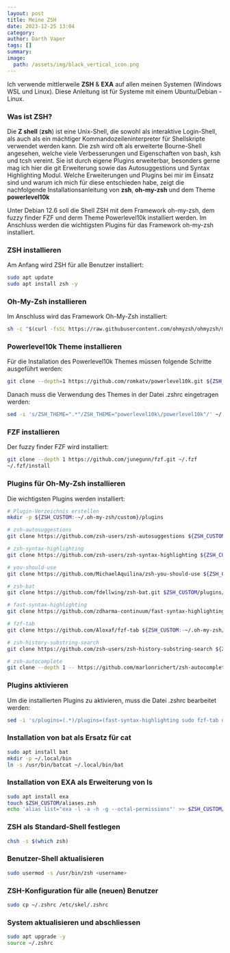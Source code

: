 ```yaml
---
layout: post
title: Meine ZSH
date: 2023-12-25 13:04
category: 
author: Darth Vaper
tags: []
summary:
image:
  path: /assets/img/black_vertical_icon.png 
---
```


Ich verwende mittlerweile **ZSH** &amp; **EXA** auf allen meinen Systemen (Windows WSL und Linux). Diese Anleitung ist für Systeme mit einem Ubuntu/Debian - Linux. 

### Was ist ZSH?

Die **Z shell** (**zsh**) ist eine Unix-Shell, die sowohl als interaktive Login-Shell, als auch als ein mächtiger Kommandozeileninterpreter für Shellskripte verwendet werden kann. Die zsh wird oft als erweiterte Bourne-Shell angesehen, welche viele Verbesserungen und Eigenschaften von bash, ksh und tcsh vereint. Sie ist durch eigene Plugins erweiterbar, besonders gerne mag ich hier die git Erweiterung sowie das Autosuggestions und Syntax Highlighting Modul. Welche Erweiterungen und Plugins bei mir im Einsatz sind und warum ich mich für diese entschieden habe, zeigt die nachfolgende Installationsanleitung von **zsh**, **oh-my-zsh** und dem Theme **powerlevel10k**

Unter Debian 12.6 soll die Shell ZSH mit dem Framework oh-my-zsh, dem fuzzy finder FZF und derm Theme Powerlevel10k installiert werden. Im Anschluss werden die wichtigsten Plugins für das Framework oh-my-zsh installiert.

### ZSH installieren

Am Anfang wird ZSH für alle Benutzer installiert:

```bash
sudo apt update
sudo apt install zsh -y
```

### Oh-My-Zsh installieren

Im Anschluss wird das Framework Oh-My-Zsh installiert:

```bash
sh -c "$(curl -fsSL https://raw.githubusercontent.com/ohmyzsh/ohmyzsh/master/tools/install.sh)"
```

### Powerlevel10k Theme installieren

Für die Installation des Powerlevel10k Themes müssen folgende Schritte ausgeführt werden:

```bash
git clone --depth=1 https://github.com/romkatv/powerlevel10k.git ${ZSH_CUSTOM:-$HOME/.oh-my-zsh/custom}/themes/powerlevel10k
```

Danach muss die Verwendung des Themes in der Datei .zshrc eingetragen werden:

```bash
sed -i 's/ZSH_THEME=".*"/ZSH_THEME="powerlevel10k\/powerlevel10k"/' ~/.zshrc
```

### FZF installieren

Der fuzzy finder FZF wird installiert:

```bash
git clone --depth 1 https://github.com/junegunn/fzf.git ~/.fzf
~/.fzf/install
```

### Plugins für Oh-My-Zsh installieren

Die wichtigsten Plugins werden installiert:

```bash
# Plugin-Verzeichnis erstellen
mkdir -p ${ZSH_CUSTOM:-~/.oh-my-zsh/custom}/plugins

# zsh-autosuggestions
git clone https://github.com/zsh-users/zsh-autosuggestions ${ZSH_CUSTOM:-~/.oh-my-zsh/custom}/plugins/zsh-autosuggestions

# zsh-syntax-highlighting
git clone https://github.com/zsh-users/zsh-syntax-highlighting ${ZSH_CUSTOM:-~/.oh-my-zsh/custom}/plugins/zsh-syntax-highlighting

# you-should-use
git clone https://github.com/MichaelAquilina/zsh-you-should-use ${ZSH_CUSTOM:-~/.oh-my-zsh/custom}/plugins/you-should-use

# zsh-bat
git clone https://github.com/fdellwing/zsh-bat.git $ZSH_CUSTOM/plugins/zsh-bat

# fast-syntax-highlighting
git clone https://github.com/zdharma-continuum/fast-syntax-highlighting.git ${ZSH_CUSTOM:-~/.oh-my-zsh/custom}/plugins/fast-syntax-highlighting

# fzf-tab
git clone https://github.com/Aloxaf/fzf-tab ${ZSH_CUSTOM:-~/.oh-my-zsh/custom}/plugins/fzf-tab

# zsh-history-substring-search
git clone https://github.com/zsh-users/zsh-history-substring-search ${ZSH_CUSTOM:-~/.oh-my-zsh/custom}/plugins/zsh-history-substring-search

# zsh-autocomplete
git clone --depth 1 -- https://github.com/marlonrichert/zsh-autocomplete.git ${ZSH_CUSTOM:-~/.oh-my-zsh/custom}/plugins/zsh-autocomplete
```

### Plugins aktivieren

Um die installierten Plugins zu aktivieren, muss die Datei .zshrc bearbeitet werden:

```bash
sed -i 's/plugins=(.*)/plugins=(fast-syntax-highlighting sudo fzf-tab docker docker-compose git you-should-use zsh-autosuggestions zsh-bat zsh-syntax-highlighting zsh-history-substring-search web-search z)/' ~/.zshrc
```

### Installation von bat als Ersatz für cat

```bash
sudo apt install bat
mkdir -p ~/.local/bin
ln -s /usr/bin/batcat ~/.local/bin/bat
```

### Installation von EXA als Erweiterung von ls

```bash
sudo apt install exa
touch $ZSH_CUSTOM/aliases.zsh
echo 'alias list="exa -l -a -h -g --octal-permissions"' >> $ZSH_CUSTOM/aliases.zsh
```

### ZSH als Standard-Shell festlegen

```bash
chsh -s $(which zsh)
```

### Benutzer-Shell aktualisieren

```bash
sudo usermod -s /usr/bin/zsh <username>
```

### ZSH-Konfiguration für alle (neuen) Benutzer

```bash
sudo cp ~/.zshrc /etc/skel/.zshrc
```

### System aktualisieren und abschliessen

```bash
sudo apt upgrade -y
source ~/.zshrc
```

